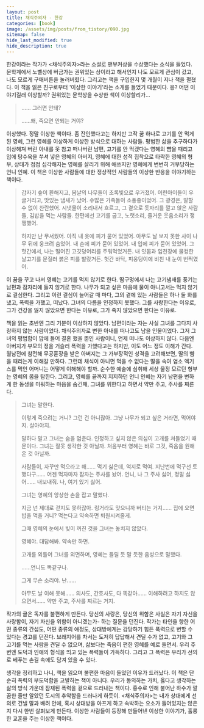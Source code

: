 ```yaml
---
layout: post
title: 채식주의자 - 한강
categories: [book]
image: /assets/img/posts/from_tistory/090.jpg
sitemap: false
hide_last_modified: true
hide_description: true
---
```



  


한강이라는 작가가 <채식주의자\>라는 소설로 맨부커상을 수상했다는 소식을 들었다. 문학계에서 노벨상에 버금가는 권위있는 상이라고 해서인지 나도 모르게 관심이 갔고, 나도 모르게 구매버튼을 눌러버렸다. 그리고는 책을 구입한지 몇 개월이 지나 책을 펼쳤다. 이 책을 읽은 친구로부터 '이상한 이야기'라는 소개를 들었기 때문이다. 응? 어떤 이야기길래 이상할까? 권위있는 문학상을 수상한 책이 이상할리가...

  


> ...... 그러면 안돼?
>
> ......왜, 죽으면 안되는 거야?

  


이상했다. 정말 이상한 책이다. 좀 잔인했다고는 하지만 고작 꿈 하나로 고기를 안 먹게 된 영혜, 그런 영혜를 이상하게 이상한 방식으로 대하는 사람들. 평범한 삶을 추구하다가 이상해져 버린 아내를 못 참고 떠나버린 남편, 고기를 안 먹겠다는 영혜의 뺨을 때리고 입에 탕수육을 쑤셔 넣은 영혜의 아버지, 영혜에 대한 성적 집착으로 타락한 영혜의 형부, 상태가 점점 심각해지는 영혜를 살리기 위해 애쓰지만 영혜에게 번번히 거부당하는 언니 인혜. 이 책은 이상한 사람들에 대한 정상적인 사람들의 이상한 반응을 이야기하는 책이다.

  


> 갑자기 숲이 환해지고, 봄날의 나무들이 초록빛으로 우거졌어. 어린아이들이 우글거리고, 맛있는 냄새가 났어. 수많은 가족들이 소풍중이었어. 그 광경은, 말할 수 없이 찬란했어. 시냇물이 소리내서 흐르고, 그 곁으로 돗자리를 깔고 앉은 사람들, 김밥을 먹는 사람들. 한편에선 고기를 굽고, 노랫소리, 즐거운 웃음소리가 쟁쟁했어.
>
> 하지만 난 무서웠어. 아직 내 옷에 피가 묻어 있었어. 아무도 날 보지 못한 사이 나무 뒤에 웅크려 숨었어. 내 손에 피가 묻어 있었어. 내 입에 피가 묻어 있었어. 그 헛간에서, 나는 떨어진 고깃덩어리를 주워먹었거든. 내 잇몸과 입천장에 물컹한 날고기를 문질러 붉은 피를 발랐거든. 헛간 바닥, 피웅덩이에 비친 내 눈이 번쩍였어.

  
이 꿈을 꾸고 나서 영혜는 고기를 먹지 않기로 한다. 땀구멍에서 나는 고기냄새를 풍기는 남편과 잠자리에 들지 않기로 한다. 나무가 되고 싶은 마음에 물이 아니고서는 먹지 않기로 결심한다. 그리고 이런 결심이 늘어갈 때 마다, 그의 곁에 있는 사람들은 하나 둘 화를 냈고, 폭력을 가했고, 떠났다. 그녀의 다름을 인정하지 못했다. 그를 사랑한다는 이유로, 그가 건강을 잃지 않았으면 한다는 이유로, 그가 죽지 않았으면 한다는 이유로.

  


책을 읽는 초반엔 그리 기분이 이상하지 않았다. 남편이라는 자는 사실 그녀를 그다지 사랑하지 않는 사람이었다. 채식주의자로 변한 아내를 떠나고도 남을 인물이었다. 그저 그녀의 평범함이 맘에 들어 결혼 했을 뿐인 사람이니, 언제 떠나도 이상하지 않다. 다음엔 아버지가 부모의 정을 거슬러 폭력을 가했다고는 하지만, 이도 어느 정도 이해가 간다. 월남전에 참전해 무공훈장을 받은 아버지는 그 가부장적인 성격을 고려해보면, 딸의 뺨을 때리는게 이해갈 만하다. 그런데 채식이 아니면 먹을 수 없다는 딸을 속여 염소 엑기스를 먹인 어머니는 어떻게 이해해야 할까. 순수한 예술에 심취해 세상 물정 모르던 형부는 영혜의 몸을 탐한다. 그리고, 영혜를 끝까지 지지하던 언니 인혜는 자기 남편을 변하게 한 동생을 미워하는 마음을 숨긴채, 그녀를 위한다고 하면서 약만 주고, 주사를 찌른다.

  


> 그녀는 말한다.
>
> 이렇게 죽으려는 거니? 그런 건 아니잖아. 그냥 나무가 되고 싶은 거라면, 먹어야지. 살아야지.
>
> 말하다 말고 그녀는 숨을 멈춘다. 인정하고 싶지 않은 의심이 고개를 쳐들었기 때문이다. 그녀는 잘못 생각한 것 아닐까. 처음부터 영혜는 바로 그것, 죽음을 원해온 것 아닐까.
>
> 사람들이, 자꾸만 먹으라고 해…… 먹기 싫은데, 억지로 먹여. 지난번에 먹구선 토했다구…… 어젠 먹자마자 잠자는 주사를 놨어. 언니, 나 그 주사 싫어, 정말 싫어…… 내보내줘. 나, 여기 있기 싫어.
>
> 그녀는 영혜의 앙상한 손을 잡고 말했다.
>
> 지금 넌 제대로 걷지도 못하잖아. 링거라도 맞으니까 버티는 거지…… 집에 오면 밥을 먹을 거니? 먹는다고 약속하면 퇴원시켜줄게.
>
> 그때 영혜의 눈에서 빛이 꺼진 것을 그녀는 놓치지 않았다.
>
> 영혜야. 대답해봐. 약속만 하면.
>
> 고개를 외틀어 그녀를 외면하며, 영혜는 들릴 듯 말 듯한 음성으로 말했다.
>
> ……언니도 똑같구나.
>
> 그게 무슨 소리야. 난……
>
> 아무도 날 이해 못해…… 의사도, 간호사도, 다 똑같아…… 이해하려고 하지도 않으면서…… 약만 주고, 주사를 찌르는 거지.

  


  


작가의 글은 독자를 불편하게 만든다. 당신의 사랑은, 당신의 위함은 사실은 자기 자신을 사랑함이, 자기 자신을 위함이 아니겠는가- 하는 질문을 던진다. 작가는 타인을 향한 어떤 종류의 간섭도, 어떤 종류의 애정도, 상대방에게는 감당하기 힘든 폭력으로 변할 수 있다는 경고를 던진다. 브래지어를 차서는 도저히 답답해서 견딜 수가 없고, 고기와 그 고기를 먹는 사람을 견딜 수 없으며, 삶보다는 죽음이 편한 영혜를 예로 들면서. 우리 주변엔 도덕과 인애의 형식을 띄고 있는 폭력들이 가득하다. 그리고 그 폭력은 우리가 선의로 베푸는 손길 속에도 담겨 있을 수 있다.

  


생각을 정리하고 나니, 책을 읽으며 불편한 마음이 들었던 이유가 드러났다. 이 책은 단순히 폭력의 부도덕함을 고발하는 책이 아니다. 우리가 동의하는 가치, 옳다고 생각하는 삶의 방식 가운데 잠재된 폭력을 겉으로 드러내는 책이다. 홍수로 인해 불어난 하수가 깔끔한 줄만 알았던 도시의 추악함을 드러나게 하듯이. <채식주의자\>는 내가 상대에게 선의로 건낼 말과 배려 안에, 혹시 상대방을 아프게 하고 속박하는 요소가 들어있지는 않은지 다시 한번 살펴보게 만든다. 이상한 사람들이 등장해 만들어낸 이상한 이야기가, 훌륭한 교훈을 주는 이상한 책이다.

